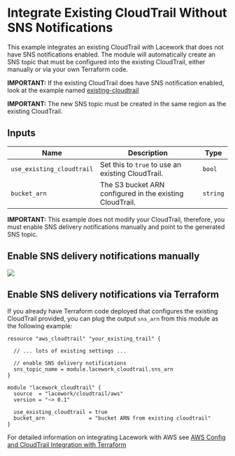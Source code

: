 # Integrate Existing CloudTrail Without SNS Notifications

This example integrates an existing CloudTrail with Lacework that does not have SNS notifications enabled. The module will automatically create an SNS topic that must be configured into the existing CloudTrail, either manually or via your own Terraform code.

**IMPORTANT:** If the existing CloudTrail does have SNS notification enabled, look at
the example named [existing-cloudtrail](https://registry.terraform.io/modules/lacework/cloudtrail/aws/latest/examples/existing-cloudtrail)

**IMPORTANT:** The new SNS topic must be created in the same region as the existing CloudTrail.

## Inputs

| Name                      | Description                                               | Type     |
| ------------------------- | --------------------------------------------------------- | -------- |
| `use_existing_cloudtrail` | Set this to `true` to use an existing CloudTrail.         | `bool`   |
| `bucket_arn`              | The S3 bucket ARN configured in the existing CloudTrail.  | `string` |

**IMPORTANT:** This example does not modify your CloudTrail, therefore, you must enable
SNS delivery notifications manually and point to the generated SNS topic.

## Enable SNS delivery notifications manually

![](https://techally-artifacts.s3-us-west-2.amazonaws.com/terraform-module-docs/cloudtrail_enable_sns_delivery_notifications.gif)

## Enable SNS delivery notifications via Terraform

If you already have Terraform code deployed that configures the existing CloudTrail
provided, you can plug the output `sns_arn` from this module as the following example:

```hcl
resource "aws_cloudtrail" "your_existing_trail" {

  // ... lots of existing settings ...

  // enable SNS delivery notifications
  sns_topic_name = module.lacework_cloudtrail.sns_arn
}

module "lacework_cloudtrail" {
  source  = "lacework/cloudtrail/aws"
  version = "~> 0.1"

  use_existing_cloudtrail = true
  bucket_arn              = "bucket ARN from existing cloudtrail"
}
```

For detailed information on integrating Lacework with AWS see [AWS Config and CloudTrail Integration with Terraform](https://support.lacework.com/hc/en-us/articles/360057092034-AWS-Config-and-CloudTrail-Integration-with-Terraform)
